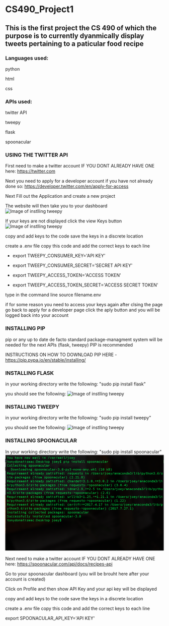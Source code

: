 # CS490_Project1
## This is the first project the CS 490 of which the purpose is to currently dyanmically display tweets pertaining to a paticular food recipe


### Languages used:
python

html

css


### APIs used:
twitter API

tweepy

flask

spoonacular



### USING THE TWITTER API

First need to make a twitter account IF YOU DONT ALREADY HAVE ONE here:
https://twitter.com

Next you need to apply for a developer account if you have not already done so:
https://developer.twitter.com/en/apply-for-access

Next Fill out the Application and create a new project

The website will then take you to your dashboard
![Image of instlling tweepy](https://github.com/gamblinflanagan/CS490_Project1/issues/3#issue-706764966)

If your keys are not displayed click the view Keys button
![Image of instlling tweepy](https://github.com/gamblinflanagan/CS490_Project1/issues/4#issue-706765206)

copy and add keys to the code save the keys in a discrete location

create a .env file copy this code and add the correct keys to each line

* export TWEEPY_CONSUMER_KEY='API KEY'

* export TWEEPY_CONSUMER_SECRET='SECRET API KEY'

* export TWEEPY_ACCESS_TOKEN='ACCESS TOKEN'

* export TWEEPY_ACCESS_TOKEN_SECRET='ACCESS SECRET TOKEN'

type in the command line source filename.env

if for some reason you need to access your keys again after clsing the page go back to apply for a developer page click the aply button and you will be logged back into your account




### INSTALLING PIP
pip or any up to date de facto standard package-managment system will be needed for the next APIs (flask, tweepy)
PIP is recommended

INSTRUCTIONS ON HOW TO DOWNLOAD PIP HERE - https://pip.pypa.io/en/stable/installing/




### INSTALLING FLASK

in your working directory write the following: "sudo pip install flask"


you should see the following:
![Image of instlling tweepy](https://github.com/gamblinflanagan/CS490_Project1/issues/1#issue-706760852)


### INSTALLING TWEEPY

in your working directory write the following: "sudo pip install tweepy"

you should see the following:
![Image of instlling tweepy](https://github.com/gamblinflanagan/CS490_Project1/issues/2#issue-706760938)


### INSTALLING SPOONACULAR

In your working directory write the following: "sudo pip install spoonacular"
![Image of instlling spoonacular](https://github.com/gamblinflanagan/CS490_Project1-jcf29/blob/master/Images/install_spoonacular.png)

Next need to make a twitter account IF YOU DONT ALREADY HAVE ONE here:
https://spoonacular.com/api/docs/recipes-api

Go to your spoonacular dashboard (you will be brouht here after your account is created)

Click on Profile and then show API Key and your api key will be displayed

copy and add keys to the code save the keys in a discrete location

create a .env file copy this code and add the correct keys to each line

export SPOONACULAR_API_KEY='API KEY'

